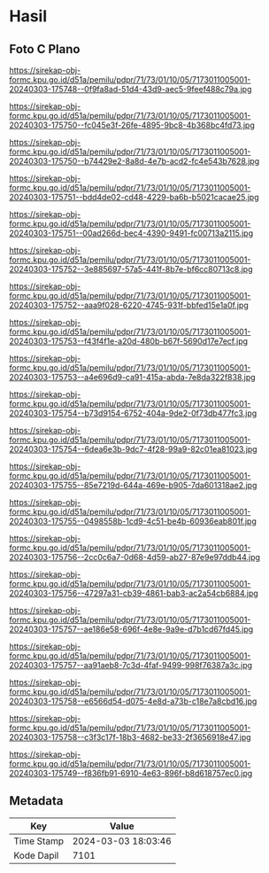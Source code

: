 # Hasil

## Foto C Plano

https://sirekap-obj-formc.kpu.go.id/d51a/pemilu/pdpr/71/73/01/10/05/7173011005001-20240303-175748--0f9fa8ad-51d4-43d9-aec5-9feef488c79a.jpg

https://sirekap-obj-formc.kpu.go.id/d51a/pemilu/pdpr/71/73/01/10/05/7173011005001-20240303-175750--fc045e3f-26fe-4895-9bc8-4b368bc4fd73.jpg

https://sirekap-obj-formc.kpu.go.id/d51a/pemilu/pdpr/71/73/01/10/05/7173011005001-20240303-175750--b74429e2-8a8d-4e7b-acd2-fc4e543b7628.jpg

https://sirekap-obj-formc.kpu.go.id/d51a/pemilu/pdpr/71/73/01/10/05/7173011005001-20240303-175751--bdd4de02-cd48-4229-ba6b-b5021cacae25.jpg

https://sirekap-obj-formc.kpu.go.id/d51a/pemilu/pdpr/71/73/01/10/05/7173011005001-20240303-175751--00ad266d-bec4-4390-9491-fc00713a2115.jpg

https://sirekap-obj-formc.kpu.go.id/d51a/pemilu/pdpr/71/73/01/10/05/7173011005001-20240303-175752--3e885697-57a5-441f-8b7e-bf6cc80713c8.jpg

https://sirekap-obj-formc.kpu.go.id/d51a/pemilu/pdpr/71/73/01/10/05/7173011005001-20240303-175752--aaa9f028-6220-4745-931f-bbfed15e1a0f.jpg

https://sirekap-obj-formc.kpu.go.id/d51a/pemilu/pdpr/71/73/01/10/05/7173011005001-20240303-175753--f43f4f1e-a20d-480b-b67f-5690d17e7ecf.jpg

https://sirekap-obj-formc.kpu.go.id/d51a/pemilu/pdpr/71/73/01/10/05/7173011005001-20240303-175753--a4e696d9-ca91-415a-abda-7e8da322f838.jpg

https://sirekap-obj-formc.kpu.go.id/d51a/pemilu/pdpr/71/73/01/10/05/7173011005001-20240303-175754--b73d9154-6752-404a-9de2-0f73db477fc3.jpg

https://sirekap-obj-formc.kpu.go.id/d51a/pemilu/pdpr/71/73/01/10/05/7173011005001-20240303-175754--6dea6e3b-9dc7-4f28-99a9-82c01ea81023.jpg

https://sirekap-obj-formc.kpu.go.id/d51a/pemilu/pdpr/71/73/01/10/05/7173011005001-20240303-175755--85e7219d-644a-469e-b905-7da601318ae2.jpg

https://sirekap-obj-formc.kpu.go.id/d51a/pemilu/pdpr/71/73/01/10/05/7173011005001-20240303-175755--0498558b-1cd9-4c51-be4b-60936eab801f.jpg

https://sirekap-obj-formc.kpu.go.id/d51a/pemilu/pdpr/71/73/01/10/05/7173011005001-20240303-175756--2cc0c6a7-0d68-4d59-ab27-87e9e97ddb44.jpg

https://sirekap-obj-formc.kpu.go.id/d51a/pemilu/pdpr/71/73/01/10/05/7173011005001-20240303-175756--47297a31-cb39-4861-bab3-ac2a54cb6884.jpg

https://sirekap-obj-formc.kpu.go.id/d51a/pemilu/pdpr/71/73/01/10/05/7173011005001-20240303-175757--ae186e58-696f-4e8e-9a9e-d7b1cd67fd45.jpg

https://sirekap-obj-formc.kpu.go.id/d51a/pemilu/pdpr/71/73/01/10/05/7173011005001-20240303-175757--aa91aeb8-7c3d-4faf-9499-998f76387a3c.jpg

https://sirekap-obj-formc.kpu.go.id/d51a/pemilu/pdpr/71/73/01/10/05/7173011005001-20240303-175758--e6566d54-d075-4e8d-a73b-c18e7a8cbd16.jpg

https://sirekap-obj-formc.kpu.go.id/d51a/pemilu/pdpr/71/73/01/10/05/7173011005001-20240303-175758--c3f3c17f-18b3-4682-be33-2f3656918e47.jpg

https://sirekap-obj-formc.kpu.go.id/d51a/pemilu/pdpr/71/73/01/10/05/7173011005001-20240303-175749--f836fb91-6910-4e63-896f-b8d618757ec0.jpg


## Metadata

| Key        | Value               |
| ---------- | ------------------- |
| Time Stamp | 2024-03-03 18:03:46 |
| Kode Dapil | 7101                |



